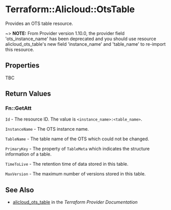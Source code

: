 # Terraform::Alicloud::OtsTable

Provides an OTS table resource.

~> **NOTE:** From Provider version 1.10.0, the provider field 'ots_instance_name' has been deprecated and
you should use resource alicloud_ots_table's new field 'instance_name' and 'table_name' to re-import this resource.

## Properties

TBC

## Return Values

### Fn::GetAtt

`Id` - The resource ID. The value is `<instance_name>:<table_name>`.

`InstanceName` - The OTS instance name.

`TableName` - The table name of the OTS which could not be changed.

`PrimaryKey` - The property of `TableMeta` which indicates the structure information of a table.

`TimeToLive` - The retention time of data stored in this table.

`MaxVersion` - The maximum number of versions stored in this table.

## See Also

* [alicloud_ots_table](https://www.terraform.io/docs/providers/alicloud/r/ots_table.html) in the _Terraform Provider Documentation_